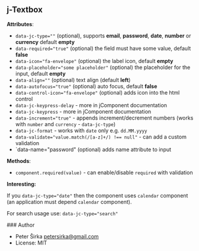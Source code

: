 ## j-Textbox

__Attributes__:

- `data-jc-type=""` (optional), supports __email__, __password__, __date__, __number__ or __currency__ default __empty__
- `data-required="true"` (optional) the field must have some value, default __false__
- `data-icon="fa-envelope"` (optional) the label icon, default __empty__
- `data-placeholder="some placeholder"` (optional) the placeholder for the input, default __empty__
- `data-align=""` (optional) text align (default __left__)
- `data-autofocus="true"` (optional) auto focus, default __false__
- `data-control-icon="fa-envelope"` (optional) adds icon into the html control
- `data-jc-keypress-delay` - more in jComponent documentation
- `data-jc-keypress` - more in jComponent documentation
- `data-increment="true"` - appends increment/decrement numbers (works with `number` and `currency` - `data-jc-type`)
- `data-jc-format` - works with `date` only e.g. `dd.MM.yyyy`
- `data-validate="value.match(/[a-z]+/) !== null"` - can add a custom validation
- `data-name="password" (optional) adds name attribute to input

__Methods__:
- `component.required(value)` - can enable/disable `required` with validation

__Interesting:__

If you `data-jc-type="date"` then the component uses `calendar` component (an application must depend `calendar` component).

For search usage use: `data-jc-type="search"` 

### Author

- Peter Širka <petersirka@gmail.com>
- License: MIT